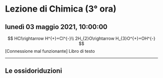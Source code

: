 
# Lezione di Chimica (3° ora)

## lunedì 03 maggio 2021, 10:00:00

$$
HCl\rightarrow H^{+}+Cl^{-}\\
2H_{2}O\rightarrow H_{3}O^{+}+OH^{-}
$$
[Connessione mal funzionante]
Libro di testo 

---
## Le ossidoriduzioni

$$
$$
<!--stackedit_data:
eyJoaXN0b3J5IjpbMTg3OTI2MDk4LDc5NzE1ODA1MiwtNTA5MD
g3MzU4XX0=
-->